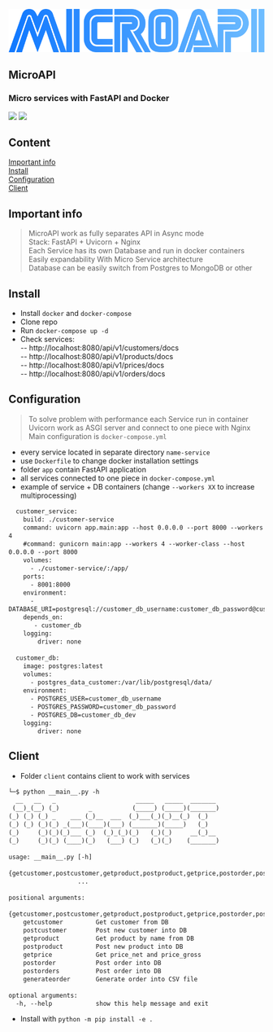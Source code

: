 
![logo](logo.png)

## MicroAPI  
### Micro services with FastAPI and Docker  


![](https://img.shields.io/badge/version-1.0-blue)
![](https://img.shields.io/badge/python-3.9-blue)

## Content  
[Important info](#important_info)  
[Install](#install)  
[Configuration](#configuration)  
[Client](#client)  


<a name="important_info"/>

## Important info  
</a>  

> MicroAPI work as fully separates API in Async mode  
> Stack: FastAPI + Uvicorn + Nginx  
> Each Service has its own Database and run in docker containers   
> Easily expandability With Micro Service architecture  
> Database can be easily switch from Postgres to MongoDB or other  

<a name="install"/>  

## Install  
</a>  

- Install `docker` and `docker-compose`  
- Clone repo  
- Run `docker-compose up -d`   
- Check services:  
--  http://localhost:8080/api/v1/customers/docs  
--  http://localhost:8080/api/v1/products/docs  
--  http://localhost:8080/api/v1/prices/docs  
--  http://localhost:8080/api/v1/orders/docs  

<a name="configuration"/>  

## Configuration  
</a>  

> To solve problem with performance each Service run in container
> Uvicorn work as ASGI server and connect to one piece with Nginx  
> Main configuration is `docker-compose.yml`

- every service located in separate directory `name-service`  
- use `Dockerfile` to change docker installation settings  
- folder `app` contain FastAPI application  
- all services connected to one piece in `docker-compose.yml`  
- example of service + DB containers (change `--workers XX` to increase multiprocessing)  
```
  customer_service:
    build: ./customer-service
    command: uvicorn app.main:app --host 0.0.0.0 --port 8000 --workers 4
    #command: gunicorn main:app --workers 4 --worker-class --host 0.0.0.0 --port 8000
    volumes:
      - ./customer-service/:/app/
    ports:
      - 8001:8000
    environment:
      - DATABASE_URI=postgresql://customer_db_username:customer_db_password@customer_db/customer_db_dev
    depends_on:
       - customer_db
    logging:
        driver: none 
  
  customer_db:
    image: postgres:latest
    volumes:
      - postgres_data_customer:/var/lib/postgresql/data/
    environment:
      - POSTGRES_USER=customer_db_username
      - POSTGRES_PASSWORD=customer_db_password
      - POSTGRES_DB=customer_db_dev
    logging:
        driver: none 
```

<a name="client"/>  

## Client  
</a>  

- Folder `client` contains client to work with services  
```
└─$ python __main__.py -h                                              
  __   __   _                      _____   _____  _______ 
 (__)_(__) (_)        _           (_____) (_____)(_______)
(_) (_) (_) _    ___ (_)__  ___  (_)___(_)(_)__(_)  (_)   
(_) (_) (_)(_) _(___)(____)(___) (_______)(_____)   (_)   
(_)     (_)(_)(_)___ (_)  (_)_(_)(_)   (_)(_)     __(_)__ 
(_)     (_)(_) (____)(_)   (___) (_)   (_)(_)    (_______)

usage: __main__.py [-h]
                   {getcustomer,postcustomer,getproduct,postproduct,getprice,postorder,postorders,generateorder}
                   ...

positional arguments:
  {getcustomer,postcustomer,getproduct,postproduct,getprice,postorder,postorders,generateorder}
    getcustomer         Get customer from DB
    postcustomer        Post new customer into DB
    getproduct          Get product by name from DB
    postproduct         Post new product into DB
    getprice            Get price_net and price_gross
    postorder           Post order into DB
    postorders          Post order into DB
    generateorder       Generate order into CSV file

optional arguments:
  -h, --help            show this help message and exit

```

- Install with `python -m pip install -e .`

